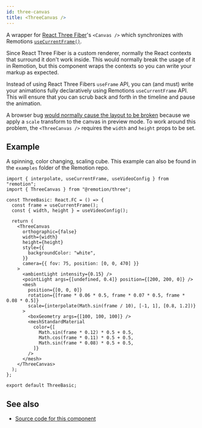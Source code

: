```yaml
---
id: three-canvas
title: <ThreeCanvas />
---
```


A wrapper for [React Three Fiber](https://github.com/pmndrs/react-three-fiber)'s `<Canvas />` which synchronizes with Remotions [`useCurrentFrame()`](/docs/use-current-frame).

Since React Three Fiber is a custom renderer, normally the React contexts that surround it don't work inside. This would normally break the usage of it in Remotion, but this component wraps the contexts so you can write your markup as expected.

Instead of using React Three Fibers `useFrame` API, you can (and must) write your animations fully declaratively using Remotions `useCurrentFrame` API. This will ensure that you can scrub back and forth in the timeline and pause the animation.

A browser bug [would normally cause the layout to be broken](https://github.com/pmndrs/react-three-fiber/issues/1394) because we apply a `scale` transform to the canvas in preview mode. To work around this problem, the `<ThreeCanvas />` requires the `width` and `height` props to be set.

## Example

A spinning, color changing, scaling cube. This example can also be found in the `examples` folder of the Remotion repo.

```tsx twoslash
import { interpolate, useCurrentFrame, useVideoConfig } from "remotion";
import { ThreeCanvas } from "@remotion/three";

const ThreeBasic: React.FC = () => {
  const frame = useCurrentFrame();
  const { width, height } = useVideoConfig();

  return (
    <ThreeCanvas
      orthographic={false}
      width={width}
      height={height}
      style={{
        backgroundColor: "white",
      }}
      camera={{ fov: 75, position: [0, 0, 470] }}
    >
      <ambientLight intensity={0.15} />
      <pointLight args={[undefined, 0.4]} position={[200, 200, 0]} />
      <mesh
        position={[0, 0, 0]}
        rotation={[frame * 0.06 * 0.5, frame * 0.07 * 0.5, frame * 0.08 * 0.5]}
        scale={interpolate(Math.sin(frame / 10), [-1, 1], [0.8, 1.2])}
      >
        <boxGeometry args={[100, 100, 100]} />
        <meshStandardMaterial
          color={[
            Math.sin(frame * 0.12) * 0.5 + 0.5,
            Math.cos(frame * 0.11) * 0.5 + 0.5,
            Math.sin(frame * 0.08) * 0.5 + 0.5,
          ]}
        />
      </mesh>
    </ThreeCanvas>
  );
};

export default ThreeBasic;
```

## See also

- [Source code for this component](https://github.com/remotion-dev/remotion/blob/main/packages/three/src/ThreeCanvas.tsx)

